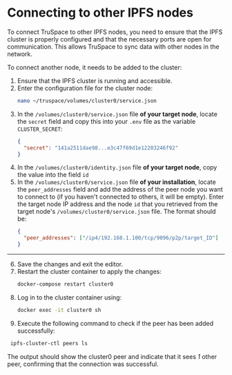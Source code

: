 # Connecting to other IPFS nodes

To connect TruSpace to other IPFS nodes, you need to ensure that the IPFS cluster is properly configured and that the necessary ports are open for communication. This allows TruSpace to sync data with other nodes in the network.

To connect another node, it needs to be added to the cluster:

1. Ensure that the IPFS cluster is running and accessible.
2. Enter the configuration file for the cluster node:
   ```bash
   nano ~/truspace/volumes/cluster0/service.json
   ```
3. In the `/volumes/cluster0/service.json` file **of your target node**, locate the `secret` field and copy this into your `.env` file as the variable `CLUSTER_SECRET`:
   ```json
   {
     "secret": "141a2511dae98...e3c47f69d1e12203246f92"
   }
   ```
4. In the `/volumes/cluster0/identity.json` file **of your target node**, copy the value into the field `id`
5. In the `/volumes/cluster0/service.json` file **of your installation**, locate the `peer_addresses` field and add the address of the peer node you want to connect to (if you haven't connected to others, it will be empty). Enter the target node IP address and the node `id` that you retrieved from the target node's `/volumes/cluster0/service.json` file. The format should be:
   ```json
   {
     "peer_addresses": ["/ip4/192.168.1.100/tcp/9096/p2p/target_ID"]
   }
   ```

---

6. Save the changes and exit the editor.
7. Restart the cluster container to apply the changes:
   ```bash
   docker-compose restart cluster0
   ```
8. Log in to the cluster container using:
   ```bash
   docker exec -it cluster0 sh
   ```
9. Execute the following command to check if the peer has been added successfully:

```bash
 ipfs-cluster-ctl peers ls
```

The output should show the cluster0 peer and indicate that it sees _1_ other peer, confirming that the connection was successful.

